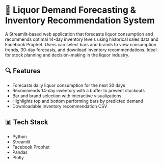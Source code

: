 # 🍾 Liquor Demand Forecasting & Inventory Recommendation System

A Streamlit-based web application that forecasts liquor consumption and recommends optimal 14-day inventory levels using historical sales data and Facebook Prophet. Users can select bars and brands to view consumption trends, 30-day forecasts, and download inventory recommendations. Ideal for stock planning and decision-making in the liquor industry.

## 🔍 Features

- Forecasts daily liquor consumption for the next 30 days
- Recommends 14-day inventory with a buffer to prevent stockouts
- Bar and brand selection with interactive visualizations
- Highlights top and bottom performing bars by predicted demand
- Downloadable inventory recommendation CSV

## 📊 Tech Stack

- Python
- Streamlit
- Facebook Prophet
- Pandas
- Plotly

